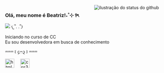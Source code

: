 <img align='right' src="https://github-readme-stats.vercel.app/api?username=beatrizmoraeshub&show_icons=true&theme=rose&cache_seconds=2300" alt="ilustração do status do github">

### Olá, meu nome é Beatriz!˖˚⊹ ꣑ৎ‎

<img src="https://img.shields.io/badge/Gmail-D14836?&color=e9d8d4&style=for-the-badge&logo=gmail&logoColor=white" > 𐔌՞. .՞𐦯

<p>Iniciando no curso de CC<br/> Eu sou desenvolvedora em busca de conhecimento</p>

⏔⏔⏔ ꒰ ᧔ෆ᧓ ꒱ ⏔⏔⏔

<div align="left">
<img src="https://cdn.jsdelivr.net/gh/devicons/devicon/icons/html5/html5-original.svg" height="30" alt="html5 logo"  />
  <img width="12" />
  <img src="https://cdn.jsdelivr.net/gh/devicons/devicon/icons/css3/css3-original.svg" height="30" alt="css3 logo"  />
  <img width="12" />
</div>
